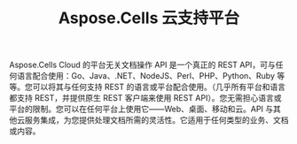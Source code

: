 ﻿---
title: Aspose.Cells 云支持平台
second_title: Documen
ArticleTitle: "Aspose.Cells Cloud Supported Platforms: Windows, Linux, and MacO"
LinkTitle: Supported Platform
type: docs
url: /zh/supported-platforms/
description: Aspose.Cells 云支持 Excel 创建、转换、合并、拆分、保护、内部对象操作等
weight: 50
kwords: Excel 云、REST、电子表格、PDF、CSV、Json、Markdown、支持平台 Windows、MacOS、Linux
---
Aspose.Cells Cloud 的平台无关文档操作 API 是一个真正的 REST API，可与任何语言配合使用：Go、Java、.NET、NodeJS、Perl、PHP、Python、Ruby 等等。您可以将其与任何支持 REST 的语言或平台配合使用。（几乎所有平台和语言都支持 REST，并提供原生 REST 客户端来使用 REST API）。您无需担心语言或平台的限制。您可以在任何平台上使用它——Web、桌面、移动和云。API 与其他云服务集成，为您提供处理文档所需的灵活性。它适用于任何类型的业务、文档或内容。
